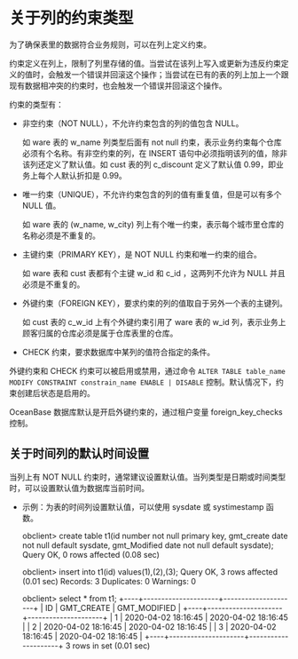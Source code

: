 关于列的约束类型 
=============================



为了确保表里的数据符合业务规则，可以在列上定义约束。

约束定义在列上，限制了列里存储的值。当尝试在该列上写入或更新为违反约束定义的值时，会触发一个错误并回滚这个操作；当尝试在已有的表的列上加上一个跟现有数据相冲突的约束时，也会触发一个错误并回滚这个操作。

约束的类型有：

* 非空约束（NOT NULL），不允许约束包含的列的值包含 NULL。

  如 ware 表的 w_name 列类型后面有 not null 约束，表示业务约束每个仓库必须有个名称。有非空约束的列，在 INSERT 语句中必须指明该列的值，除非该列还定义了默认值。如 cust 表的列 c_discount 定义了默认值 0.99，即业务上每个人默认折扣是 0.99。
  




<!-- -->

* 唯一约束（UNIQUE），不允许约束包含的列的值有重复值，但是可以有多个 NULL 值。

  如 ware 表的 (w_name, w_city) 列上有个唯一约束，表示每个城市里仓库的名称必须是不重复的。
  




<!-- -->

* 主键约束（PRIMARY KEY），是 NOT NULL 约束和唯一约束的组合。

  如 ware 表和 cust 表都有个主键 w_id 和 c_id ，这两列不允许为 NULL 并且必须是不重复的。
  




<!-- -->

* 外键约束（FOREIGN KEY），要求约束的列的值取自于另外一个表的主键列。

  如 cust 表的 c_w_id 上有个外键约束引用了 ware 表的 w_id 列，表示业务上顾客归属的仓库必须是属于仓库表里的仓库。
  

* CHECK 约束，要求数据库中某列的值符合指定的条件。

  




外键约束和 CHECK 约束可以被启用或禁用，通过命令 `ALTER TABLE table_name MODIFY CONSTRAINT constrain_name ENABLE | DISABLE` 控制。默认情况下，约束创建后状态是启用的。

OceanBase 数据库默认是开启外键约束的，通过租户变量 foreign_key_checks 控制。

关于时间列的默认时间设置 
---------------------

当列上有 NOT NULL 约束时，通常建议设置默认值。当列类型是日期或时间类型时，可以设置默认值为数据库当前时间。

* 示例：为表的时间列设置默认值，可以使用 sysdate 或 systimestamp 函数。

  




    obclient> create table t1(id number not null primary key, gmt_create date not null default sysdate, gmt_Modified date not null default sysdate);
    Query OK, 0 rows affected (0.08 sec)
    
    obclient> insert into t1(id) values(1),(2),(3);
    Query OK, 3 rows affected (0.01 sec)
    Records: 3  Duplicates: 0  Warnings: 0
    
    obclient> select * from t1;
    +----+---------------------+---------------------+
    | ID | GMT_CREATE          | GMT_MODIFIED        |
    +----+---------------------+---------------------+
    |  1 | 2020-04-02 18:16:45 | 2020-04-02 18:16:45 |
    |  2 | 2020-04-02 18:16:45 | 2020-04-02 18:16:45 |
    |  3 | 2020-04-02 18:16:45 | 2020-04-02 18:16:45 |
    +----+---------------------+---------------------+
    3 rows in set (0.01 sec)


